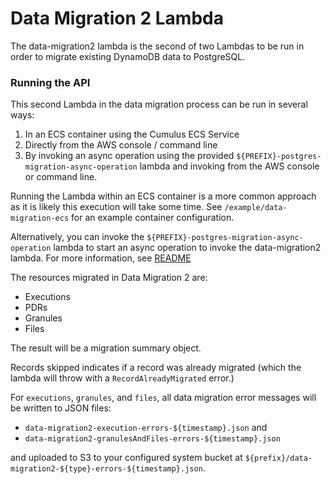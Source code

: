 # Data Migration 2 Lambda

The data-migration2 lambda is the second of two Lambdas to be run in order to migrate existing DynamoDB data to PostgreSQL.

### Running the API
This second Lambda in the data migration process can be run in several ways:

1. In an ECS container using the Cumulus ECS Service
2. Directly from the AWS console / command line
3. By invoking an async operation using the provided `${PREFIX}-postgres-migration-async-operation` lambda and invoking from the AWS console or command line.

Running the Lambda within an ECS container is a more common approach as it is likely this execution will take some time. See `/example/data-migration-ecs` for an example container configuration.

Alternatively, you can invoke the `${PREFIX}-postgres-migration-async-operation` lambda to start an async operation to invoke the data-migration2 lambda. For more information, see [README](../../lambdas/postgres-migration-async-operation/README.md)

The resources migrated in Data Migration 2 are:

- Executions
- PDRs
- Granules
- Files

The result will be a migration summary object.

Records skipped indicates if a record was already migrated (which the lambda will throw with a `RecordAlreadyMigrated` error.)

For `executions`, `granules`, and `files`, all data migration error messages will be written to JSON files:

- `data-migration2-execution-errors-${timestamp}.json` and
- `data-migration2-granulesAndFiles-errors-${timestamp}.json`

and uploaded to S3 to your configured system bucket at `${prefix}/data-migration2-${type}-errors-${timestamp}.json`.
